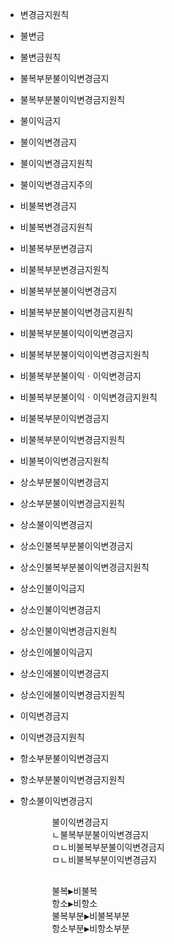 - 변경금지원칙
- 불변금
- 불변금원칙
- 불복부분불이익변경금지
- 불복부분불이익변경금지원칙
- 불이익금지
- 불이익변경금지
- 불이익변경금지원칙
- 불이익변경금지주의
- 비불복변경금지
- 비불복변경금지원칙
- 비불복부분변경금지
- 비불복부분변경금지원칙
- 비불복부분불이익변경금지
- 비불복부분불이익변경금지원칙
- 비불복부분불이익이익변경금지
- 비불복부분불이익이익변경금지원칙
- 비불복부분불이익ㆍ이익변경금지
- 비불복부분불이익ㆍ이익변경금지원칙
- 비불복부분이익변경금지
- 비불복부분이익변경금지원칙
- 비불복이익변경금지원칙
- 상소부분불이익변경금지
- 상소부분불이익변경금지원칙
- 상소불이익변경금지
- 상소인불복부분불이익변경금지
- 상소인불복부분불이익변경금지원칙
- 상소인불이익금지
- 상소인불이익변경금지
- 상소인불이익변경금지원칙
- 상소인에불이익금지
- 상소인에불이익변경금지
- 상소인에불이익변경금지원칙
- 이익변경금지
- 이익변경금지원칙
- 항소부분불이익변경금지
- 항소부분불이익변경금지원칙
- 항소불이익변경금지



    <pre class="pre-ㅁ">
        불이익변경금지
        ㄴ불복부분불이익변경금지
        ㅁㄴ비불복부분불이익변경금지
        ㅁㄴ비불복부분이익변경금지
    </pre>
    <pre>
        불복▶비불복
        항소▶비항소
        불복부분▶비불복부분
        항소부분▶비항소부분

    </pre>